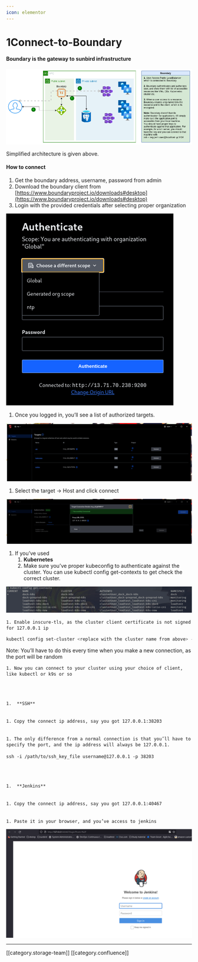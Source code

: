 ```yaml
---
icon: elementor
---
```


# 1Connect-to-Boundary

#### Boundary is the gateway to sunbird infrastructure

![](../../../../../../DevOpsFull/devops-kn-hw2/images/storage/image-20211027-061915.png)

Simplified architecture is given above.

#### How to connect

1. Get the boundary address, username, password from admin
2. Download the boundary client from [https://www.boundaryproject.io/downloads#desktop](https://www.boundaryproject.io/downloads#desktop)
3. Login with the provided credentials after selecting proper organization

![](../../../../../../DevOpsFull/devops-kn-hw2/images/storage/image-20211027-062316.png)

1. Once you logged in, you’ll see a list of authorized targets.

![](../../../../../../DevOpsFull/devops-kn-hw2/images/storage/image-20211027-062445.png)

1. Select the target → Host and click connect

![](../../../../../../DevOpsFull/devops-kn-hw2/images/storage/image-20211027-062614.png)

1. If you’ve used
   1. **Kubernetes**
   2. Make sure you’ve proper kubeconfig to authenticate against the cluster. You can use kubectl config get-contexts to get check the correct cluster.

![](../../../../../../DevOpsFull/devops-kn-hw2/images/storage/image-20211027-062930.png)

```
1. Enable inscure-tls, as the cluster client certificate is not signed for 127.0.0.1 ip

```

```bash
kubectl config set-cluster <replace with the cluster name from above> --insecure-skip-tls-verify=true --server=https://127.0.0.1:56615 # This is the ip you've got from the connect
```

Note: You’ll have to do this every time when you make a new connection, as the port will be random

```
1. Now you can connect to your cluster using your choice of client, like kubectl or k9s or so




1.  **SSH** 


1. Copy the connect ip address, say you got 127.0.0.1:38203


1. The only difference from a normal connection is that you’ll have to specify the port, and the ip address will always be 127.0.0.1.

ssh -i /path/to/ssh_key_file username@127.0.0.1 -p 38203




1.  **Jenkins** 


1. Copy the connect ip address, say you got 127.0.0.1:40467


1. Paste it in your browser, and you’ve access to jenkins

```

![](../../../../../../DevOpsFull/devops-kn-hw2/images/storage/image-20211027-064200.png)

***

\[\[category.storage-team]] \[\[category.confluence]]
